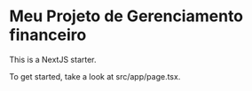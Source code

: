 # Meu Projeto de Gerenciamento financeiro

This is a NextJS starter.

To get started, take a look at src/app/page.tsx.
